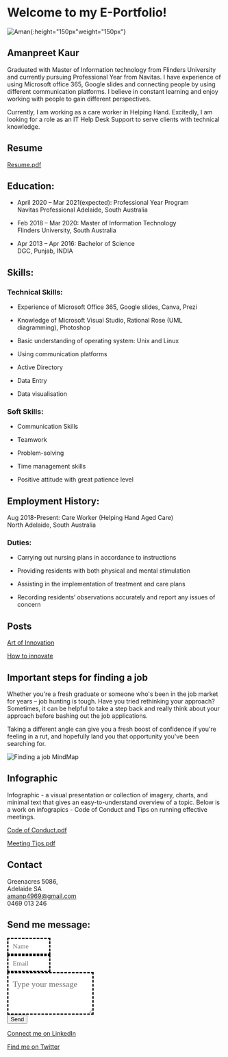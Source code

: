 # Welcome to my E-Portfolio!

![Aman](https://user-images.githubusercontent.com/48699383/101241672-36b5f700-3748-11eb-9c08-ca92a130fd0e.jpg){:height="150px"weight="150px"}

## Amanpreet Kaur
Graduated with Master of Information technology from Flinders University and currently pursuing Professional Year from Navitas. I have experience of using Microsoft office 365, Google slides and connecting people by using different communication platforms. I believe in constant learning and enjoy working with people to gain different perspectives.

Currently, I am working as a care worker in Helping Hand. Excitedly, I am looking for a role as an IT Help Desk Support to serve clients with technical knowledge.
## Resume
[Resume.pdf](https://docs.google.com/viewer?url=https://raw.githubusercontent.com/Amansanghera/amanpreet/main/Resume.pdf)


## Education:
* April 2020 – Mar 2021(expected): Professional Year Program <br>
Navitas Professional Adelaide, South Australia

* Feb 2018 – Mar 2020: Master of Information Technology <br>
Flinders University, South Australia

* Apr 2013 – Apr 2016: Bachelor of Science <br>
DGC, Punjab, INDIA

## Skills:
### Technical Skills:
* Experience of Microsoft Office 365, Google slides, Canva, Prezi

* Knowledge of Microsoft Visual Studio, Rational Rose (UML diagramming), Photoshop

* Basic understanding of operating system: Unix and Linux

* Using communication platforms

* Active Directory

* Data Entry

* Data visualisation

### Soft Skills:
* Communication Skills

* Teamwork

* Problem-solving

* Time management skills

* Positive attitude with great patience level 

## Employment History:
Aug 2018-Present: Care Worker (Helping Hand Aged Care) <br>
North Adelaide, South Australia
### Duties:
* Carrying out nursing plans in accordance to instructions

* Providing residents with both physical and mental stimulation

* Assisting in the implementation of treatment and care plans

* Recording residents’ observations accurately and report any issues of concern


## Posts

[Art of Innovation](https://github.com/Amansanghera/amanpreet.github.io/wiki/Art-of-Innovation)


[How to innovate](https://github.com/Amansanghera/amanpreet/wiki/How-to-innovate....)

## Important steps for finding a job

Whether you're a fresh graduate or someone who's been in the job market for years – job hunting is tough. Have you tried rethinking your approach? Sometimes, it can be helpful to take a step back and really think about your approach before bashing out the job applications.<br>

Taking a different angle can give you a fresh boost of confidence if you're feeling in a rut, and hopefully land you that opportunity you've been searching for. <br>

![Finding a job MindMap](https://user-images.githubusercontent.com/48699383/101298391-a8439180-387d-11eb-833d-9678c4089c4b.PNG)

## Infographic 

Infographic - a visual presentation or collection of imagery, charts, and minimal text that gives an easy-to-understand overview of a topic. Below is a work on infograpics - Code of Conduct and Tips on running effective meetings.

[Code of Conduct.pdf](https://docs.google.com/viewer?url=https://raw.githubusercontent.com/Amansanghera/amanpreet/main/Code.of.Conduct.pdf)

[Meeting Tips.pdf](https://docs.google.com/viewer?url=https://raw.githubusercontent.com/Amansanghera/amanpreet/main/Meeting.Tips.pdf)


## Contact
Greenacres 5086,                                                
Adelaide SA <br>
amanp4969@gmail.com <br>
0469 013 246

<div id="Contact">
  <h2>Send me message:</h2>
  <div id="Contact-from">
    <style>
      .name{
      width: 20%;
        height: 40px;
        padding: 10px;
        border: 3px dashed black;
        background-color: white;
        font: 1.1em/1.4em cursive;
        color: black;
      }
      .email{
      width: 20%;
        height: 40px;
        padding: 10px;
        border: 3px dashed black;
        background-color: white;
        font: 1.1em/1.4em cursive;
        color: black;
      }
      .message{
        width: 40%;
        height: 100px;
        padding: 10px;
        border: 3px dashed black;
        background-color: white;
        font: 1.4em/1.6em cursive;
        color: black;
      }
    </style>
<form
  action="https://formspree.io/f/mwkwrkqr"
  method="POST"
>
  <input type="hidden" name="_subject" value="Contact request from personal website" />
                <input type="name" class="name" name="_replyto" placeholder="Name" required><br> 
                <input type="email" class="email" name="_replyto" placeholder="Email" required><br>
                <textarea class= "message" name="message" placeholder="Type your message" required></textarea><br>
                <button type="submit">Send</button>
            </form>
        </div>
    </div>

[Connect me on LinkedIn](https://www.linkedin.com/in/preet-aman-kaur?lipi=urn%3Ali%3Apage%3Ad_flagship3_profile_view_base_contact_details%3Bm%2B56s6jSTvmnNyROwUuntw%3D%3D)

[Find me on Twitter](https://twitter.com/Amanpre96482584)

